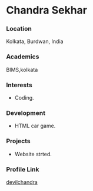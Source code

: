 # Chandra Sekhar

### Location

Kolkata, Burdwan, India

### Academics

BIMS,kolkata

### Interests

- Coding.

### Development

- HTML car game.

### Projects

- Website strted.

### Profile Link

[devilchandra](https://github.com/devilchandra)
